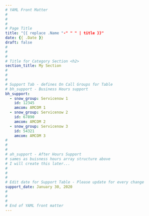 ```yaml
---
# YAML Front Matter
#
#
#
# Page Title
title: "{{ replace .Name "-" " " | title }}"
date: {{ .Date }}
draft: false
#
#
#
# Title for Category Section <h2>
section_title: My Section
#
#
#
# Support Tab - defines On Call Groups for Table
# bh_support - Business Hours support
bh_support:
  - snow_group: Servicenow 1
    id: 12345
    amcom: AMCOM 1
  - snow_group: Servicenow 2
    id: 67890
    amcom: AMCOM 2
  - snow_group: Servicenow 3
    id: 54321
    amcom: AMCOM 3
#
#
#
# ah_support - After Hours Support
# sames as buisness hours array structure above
# I will create this later...
#
#
#
# Edit date for Support Table - Please update for every change
support_date: January 30, 2020
#
#
#
# End of YAML front matter
---
```



